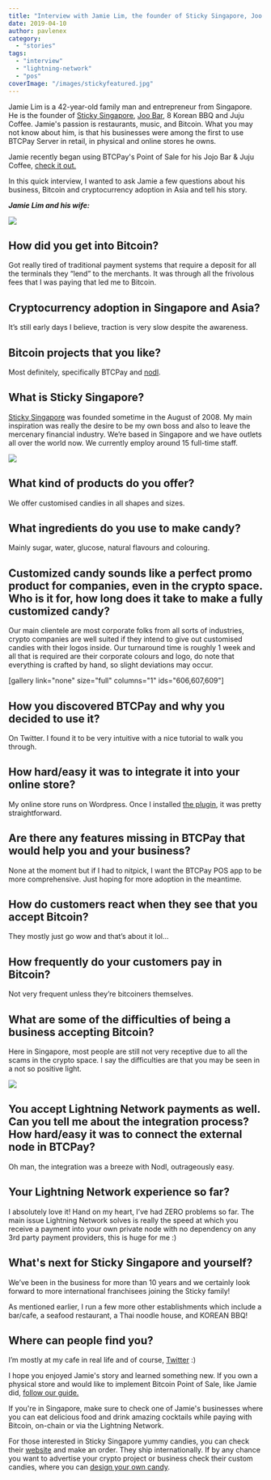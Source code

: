 ```yaml
---
title: "Interview with Jamie Lim, the founder of Sticky Singapore, Joo Bar, 8 Korean BBQ and Juju Coffee"
date: 2019-04-10
author: pavlenex
category:
  - "stories"
tags:
  - "interview"
  - "lightning-network"
  - "pos"
coverImage: "/images/stickyfeatured.jpg"
---
```


Jamie Lim is a 42-year-old family man and entrepreneur from Singapore. He is the founder of [Sticky Singapore](https://sticky.com.sg), [Joo Bar](https://www.joo-bar.com/), 8 Korean BBQ and Juju Coffee. Jamie's passion is restaurants, music, and Bitcoin. What you may not know about him, is that his businesses were among the first to use BTCPay Server in retail, in physical and online stores he owns.

Jamie recently began using BTCPay's Point of Sale for his Jojo Bar & Juju Coffee, [check it out.](https://mainnet.demo.btcpayserver.org/apps/yWTGLSKrPHrxgeFWM8uDBsx5ey5/pos)

In this quick interview, I wanted to ask Jamie a few questions about his business, Bitcoin and cryptocurrency adoption in Asia and tell his story.

***Jamie Lim and his wife:***

![](/images/jamiesticky.jpg)

## How did you get into Bitcoin?

Got really tired of traditional payment systems that require a deposit for all the terminals they “lend” to the merchants. It was through all the frivolous fees that I was paying that led me to Bitcoin.

## Cryptocurrency adoption in Singapore and Asia?

It’s still early days I believe, traction is very slow despite the awareness.

## Bitcoin projects that you like?

Most definitely, specifically BTCPay and [nodl](https://www.nodl.it/).

## What is Sticky Singapore?

[Sticky Singapore](https://sticky.com.sg/) was founded sometime in the August of 2008. My main inspiration was really the desire to be my own boss and also to leave the mercenary financial industry. We’re based in Singapore and we have outlets all over the world now. We currently employ around 15 full-time staff.

![](/images/Screenshot-2019-04-09-at-6.20.44-PM.jpg)

## What kind of products do you offer?

We offer customised candies in all shapes and sizes.

## What ingredients do you use to make candy?

Mainly sugar, water, glucose, natural flavours and colouring.

## Customized candy sounds like a perfect promo product for companies, even in the crypto space. Who is it for, how long does it take to make a fully customized candy?

Our main clientele are most corporate folks from all sorts of industries, crypto companies are well suited if they intend to give out customised candies with their logos inside. Our turnaround time is roughly 1 week and all that is required are their corporate colours and logo, do note that everything is crafted by hand, so slight deviations may occur.

\[gallery link="none" size="full" columns="1" ids="606,607,609"\]

## How you discovered BTCPay and why you decided to use it?

On Twitter. I found it to be very intuitive with a nice tutorial to walk you through.

## How hard/easy it was to integrate it into your online store?

My online store runs on Wordpress. Once I installed [the plugin](https://wordpress.org/plugins/btcpay-for-woocommerce/), it was pretty straightforward.

## Are there any features missing in BTCPay that would help you and your business?

None at the moment but if I had to nitpick, I want the BTCPay POS app to be more comprehensive. Just hoping for more adoption in the meantime.

## How do customers react when they see that you accept Bitcoin?

They mostly just go wow and that’s about it lol...

## How frequently do your customers pay in Bitcoin?

Not very frequent unless they’re bitcoiners themselves.

## What are some of the difficulties of being a business accepting Bitcoin?

Here in Singapore, most people are still not very receptive due to all the scams in the crypto space. I say the difficulties are that you may be seen in a not so positive light.

![](/images/1.jpg)

## You accept Lightning Network payments as well. Can you tell me about the integration process? How hard/easy it was to connect the external node in BTCPay?

Oh man, the integration was a breeze with Nodl, outrageously easy.

## Your Lightning Network experience so far?

I absolutely love it! Hand on my heart, I’ve had ZERO problems so far. The main issue Lightning Network solves is really the speed at which you receive a payment into your own private node with no dependency on any 3rd party payment providers, this is huge for me :)

## What's next for Sticky Singapore and yourself?

We’ve been in the business for more than 10 years and we certainly look forward to more international franchisees joining the Sticky family!

As mentioned earlier, I run a few more other establishments which include a bar/cafe, a seafood restaurant, a Thai noodle house, and KOREAN BBQ!

## Where can people find you?

I’m mostly at my cafe in real life and of course, [Twitter](https://twitter.com/jamielimjj) :)

I hope you enjoyed Jamie's story and learned something new. If you own a physical store and would like to implement Bitcoin Point of Sale, like Jamie did, [follow our guide.](https://blog.btcpayserver.org/bitcoin-pos/)

If you're in Singapore, make sure to check one of Jamie's businesses where you can eat delicious food and drink amazing cocktails while paying with Bitcoin, on-chain or via the Lightning Network.

For those interested in Sticky Singapore yummy candies, you can check their [website](https://sticky.com.sg/) and make an order. They ship internationally. If by any chance you want to advertise your crypto project or business check their custom candies, where you can [design your own candy](https://sticky.com.sg/design-your-corporate-candy/).
